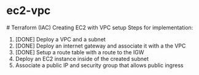 # ec2-vpc
# Terraform (IAC) Creating EC2 with VPC setup
Steps for implementation: 

1. [DONE] Deploy a VPC and a subnet 
2. [DONE] Deploy an internet gateway and associate it with a the VPC
3. [DONE] Setup a route table with a route to the IGW 
4. Deploy an EC2 instance inside of the created subnet 
5. Associate a public IP and security group that allows public ingress

